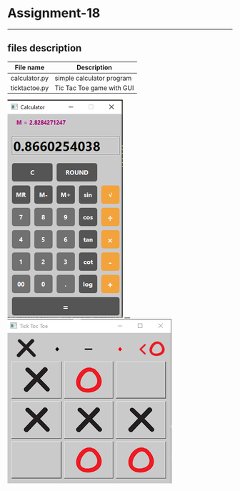 # Assignment-18
---
## files description

| File name | Description |
|--- | --- |
|calculator.py | simple calculator program |
|ticktactoe.py | Tic Tac Toe game with GUI |



![calculator](calculator.png)
__
![tic tac toe](tictactoe.png)
